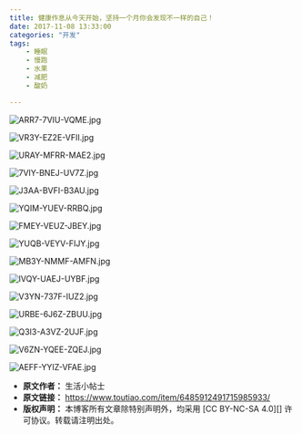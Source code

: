 ```yaml
---
title: 健康作息从今天开始，坚持一个月你会发现不一样的自己！
date: 2017-11-08 13:33:00
categories: "开发"
tags:
	- 睡眠
	- 慢跑
	- 水果
	- 减肥
	- 酸奶

---
```


![ARR7-7VIU-VQME.jpg][]

![VR3Y-EZ2E-VFII.jpg][]

![URAY-MFRR-MAE2.jpg][]

![7VIY-BNEJ-UV7Z.jpg][]

![J3AA-BVFI-B3AU.jpg][]

![YQIM-YUEV-RRBQ.jpg][]

![FMEY-VEUZ-JBEY.jpg][]

![YUQB-VEYV-FIJY.jpg][]

![MB3Y-NMMF-AMFN.jpg][]

![IVQY-UAEJ-UYBF.jpg][]

![V3YN-737F-IUZ2.jpg][]

![URBE-6J6Z-ZBUU.jpg][]

![Q3I3-A3VZ-2UJF.jpg][]

![V6ZN-YQEE-ZQEJ.jpg][]

![AEFF-YYIZ-VFAE.jpg][]


[ARR7-7VIU-VQME.jpg]: static/resources/crawler/ARR7-7VIU-VQME.jpg
[VR3Y-EZ2E-VFII.jpg]: static/resources/crawler/VR3Y-EZ2E-VFII.jpg
[URAY-MFRR-MAE2.jpg]: static/resources/crawler/URAY-MFRR-MAE2.jpg
[7VIY-BNEJ-UV7Z.jpg]: static/resources/crawler/7VIY-BNEJ-UV7Z.jpg
[J3AA-BVFI-B3AU.jpg]: static/resources/crawler/J3AA-BVFI-B3AU.jpg
[YQIM-YUEV-RRBQ.jpg]: static/resources/crawler/YQIM-YUEV-RRBQ.jpg
[FMEY-VEUZ-JBEY.jpg]: static/resources/crawler/FMEY-VEUZ-JBEY.jpg
[YUQB-VEYV-FIJY.jpg]: static/resources/crawler/YUQB-VEYV-FIJY.jpg
[MB3Y-NMMF-AMFN.jpg]: static/resources/crawler/MB3Y-NMMF-AMFN.jpg
[IVQY-UAEJ-UYBF.jpg]: static/resources/crawler/IVQY-UAEJ-UYBF.jpg
[V3YN-737F-IUZ2.jpg]: static/resources/crawler/V3YN-737F-IUZ2.jpg
[URBE-6J6Z-ZBUU.jpg]: static/resources/crawler/URBE-6J6Z-ZBUU.jpg
[Q3I3-A3VZ-2UJF.jpg]: static/resources/crawler/Q3I3-A3VZ-2UJF.jpg
[V6ZN-YQEE-ZQEJ.jpg]: static/resources/crawler/V6ZN-YQEE-ZQEJ.jpg
[AEFF-YYIZ-VFAE.jpg]: static/resources/crawler/AEFF-YYIZ-VFAE.jpg
 *  **原文作者：** 生活小帖士
 *  **原文链接：** https://www.toutiao.com/item/6485912491715985933/
 *  **版权声明：** 本博客所有文章除特别声明外，均采用 [CC BY-NC-SA 4.0][] 许可协议。转载请注明出处。
